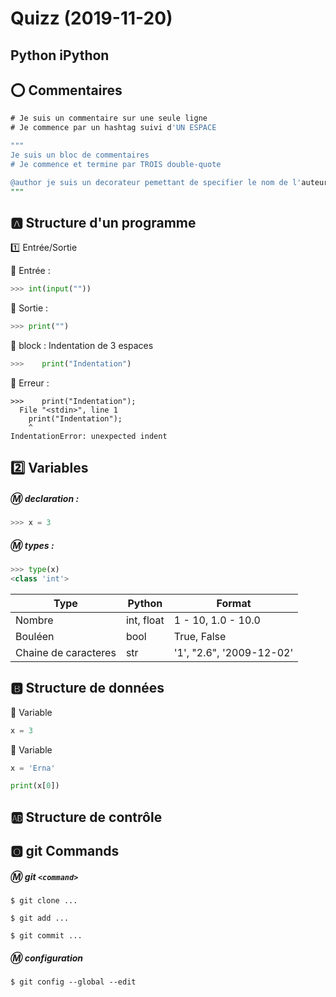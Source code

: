 # Quizz (2019-11-20)

## Python iPython


## :o: Commentaires

```SQL
# Je suis un commentaire sur une seule ligne
# Je commence par un hashtag suivi d'UN ESPACE

"""
Je suis un bloc de commentaires
# Je commence et termine par TROIS double-quote 

@author je suis un decorateur pemettant de specifier le nom de l'auteur
"""

```

## :a: Structure d'un programme


:one: Entrée/Sortie

:pushpin: Entrée :

```python
>>> int(input(""))
```


:pushpin: Sortie :

```python
>>> print("")
```

:pushpin: block : Indentation de 3 espaces

```python
>>>    print("Indentation")
```

:pushpin: Erreur :

```
>>>    print("Indentation");
  File "<stdin>", line 1
    print("Indentation");
    ^
IndentationError: unexpected indent
```


## :two: Variables

##### :m: declaration :

```python
>>> x = 3
```

##### :m: types :

```python
>>> type(x)
<class 'int'>
```

| Type                 |  Python               | Format                   |
|----------------------|-----------------------|--------------------------|
| Nombre               | int, float            | 1 - 10, 1.0 - 10.0       |  
| Bouléen              | bool                  | True, False              |
| Chaine de caracteres | str                   | '1', "2.6", '2009-12-02' |


## :b: Structure de données

:pushpin: Variable

```python
x = 3
```

:pushpin: Variable

```python
x = 'Erna'

print(x[0])
```


## :ab: Structure de contrôle


## :o2: git Commands

##### :m: git `<command>`
    
```
$ git clone ...
```

```
$ git add ...
```

```
$ git commit ...
```

##### :m: configuration

```
$ git config --global --edit
```


